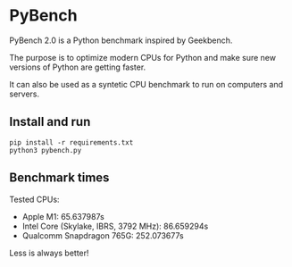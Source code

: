 # PyBench

PyBench 2.0 is a Python benchmark inspired by Geekbench.

The purpose is to optimize modern CPUs for Python and make sure new versions of Python are getting faster.

It can also be used as a syntetic CPU benchmark to run on computers and servers.


## Install and run

```
pip install -r requirements.txt
python3 pybench.py
```

## Benchmark times

Tested CPUs:
- Apple M1: 65.637987s
- Intel Core (Skylake, IBRS, 3792 MHz): 86.659294s
- Qualcomm Snapdragon 765G: 252.073677s

Less is always better!
